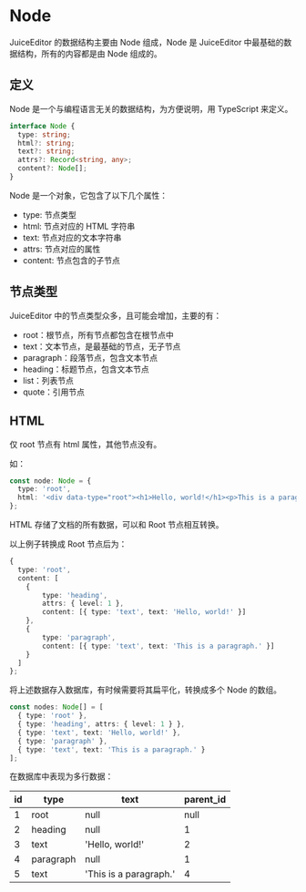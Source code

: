 # Node

JuiceEditor 的数据结构主要由 Node 组成，Node 是 JuiceEditor 中最基础的数据结构，所有的内容都是由 Node 组成的。

## 定义

Node 是一个与编程语言无关的数据结构，为方便说明，用 TypeScript 来定义。

```ts
interface Node {
  type: string;
  html?: string;
  text?: string;
  attrs?: Record<string, any>;
  content?: Node[];
}
```

Node 是一个对象，它包含了以下几个属性：

- type: 节点类型
- html: 节点对应的 HTML 字符串
- text: 节点对应的文本字符串
- attrs: 节点对应的属性
- content: 节点包含的子节点

## 节点类型

JuiceEditor 中的节点类型众多，且可能会增加，主要的有：

- root：根节点，所有节点都包含在根节点中
- text：文本节点，是最基础的节点，无子节点
- paragraph：段落节点，包含文本节点
- heading：标题节点，包含文本节点
- list：列表节点
- quote：引用节点

## HTML 

仅 root 节点有 html 属性，其他节点没有。

如：

```ts
const node: Node = {
  type: 'root',
  html: '<div data-type="root"><h1>Hello, world!</h1><p>This is a paragraph.</p></div>',
};
```

HTML 存储了文档的所有数据，可以和 Root 节点相互转换。

以上例子转换成 Root 节点后为：

```ts
{
  type: 'root',
  content: [
    { 
        type: 'heading', 
        attrs: { level: 1 }, 
        content: [{ type: 'text', text: 'Hello, world!' }] 
    },
    { 
        type: 'paragraph', 
        content: [{ type: 'text', text: 'This is a paragraph.' }] 
    }
  ]
};
```

将上述数据存入数据库，有时候需要将其扁平化，转换成多个 Node 的数组。

```ts
const nodes: Node[] = [
  { type: 'root' },
  { type: 'heading', attrs: { level: 1 } },
  { type: 'text', text: 'Hello, world!' },
  { type: 'paragraph' },
  { type: 'text', text: 'This is a paragraph.' }
];
```

在数据库中表现为多行数据：

| id | type  | text | parent_id |
|----|-------|------|--------|
| 1  | root   | null | null   |
| 2  | heading  | null | 1 |
| 3  | text | 'Hello, world!' | 2 |
| 4  | paragraph | null | 1 |
| 5  | text | 'This is a paragraph.' | 4 |
